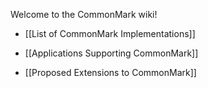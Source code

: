 Welcome to the CommonMark wiki!

- [[List of CommonMark Implementations]]

- [[Applications Supporting CommonMark]]

- [[Proposed Extensions to CommonMark]]